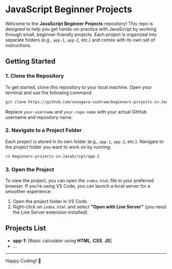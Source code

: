 
# JavaScript Beginner Projects

Welcome to the **JavaScript Beginner Projects** repository! This repo is designed to help you get hands-on practice with JavaScript by working through small, beginner-friendly projects. Each project is organized into separate folders (e.g., `app-1`, `app-2`, etc.) and comes with its own set of instructions.

## Getting Started

### 1. Clone the Repository

To get started, clone this repository to your local machine. Open your terminal and use the following command:

```bash
git clone https://github.com/sonagara-vashram/beginners-projects-in-JavaScript.git
```

Replace `your-username` and `your-repo-name` with your actual GitHub username and repository name.

### 2. Navigate to a Project Folder

Each project is stored in its own folder (e.g., `app-1`, `app-2`, etc.). Navigate to the project folder you want to work on by running:

```bash
cd beginners-projects-in-JavaScript/app-1
```

### 3. Open the Project

To view the project, you can open the `index.html` file in your preferred browser. If you’re using VS Code, you can launch a local server for a smoother experience:

1. Open the project folder in VS Code.
2. Right-click on `index.html` and select **"Open with Live Server"** (you need the Live Server extension installed).

## Projects List

- **app-1:** [Basic calculator using **HTML**, **CSS**, **JS**]
- ...

---

Happy Coding! 🚀
